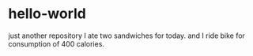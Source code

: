 # hello-world
just another repository
I ate two sandwiches for today.
and I ride bike for consumption of 400 calories.
